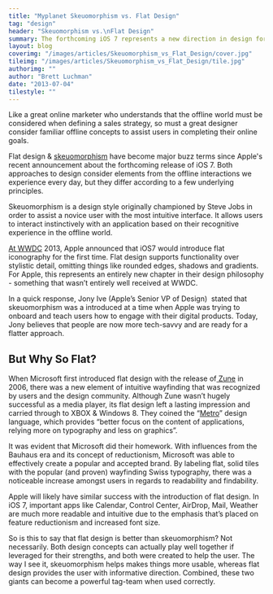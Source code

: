 ```yaml
---
title: "Myplanet Skeuomorphism vs. Flat Design"
tag: "design"
header: "Skeuomorphism vs.\nFlat Design"
summary: The forthcoming iOS 7 represents a new direction in design for Apple.
layout: blog
coverimg: "/images/articles/Skeuomorphism_vs_Flat_Design/cover.jpg"
tileimg: "/images/articles/Skeuomorphism_vs_Flat_Design/tile.jpg"
authorimg: ""
author: "Brett Luchman"
date: "2013-07-04"
tilestyle: ""
---
```


Like a great online marketer who understands that the offline world must be considered when defining a sales strategy, so must a great designer consider familiar offline concepts to assist users in completing their online goals.

Flat design &amp; [skeuomorphism](http://www.bbc.co.uk/news/magazine-22840833) have become major buzz terms since Apple's recent announcement about the forthcoming release of iOS 7. Both approaches to design consider elements from the offline interactions we experience every day, but they differ according to a few underlying principles.

Skeuomorphism is a design style originally championed by Steve Jobs in order to assist a novice user with the most intuitive interface. It allows users to interact instinctively with an application based on their recognitive experience in the offline world.

<!-- ![](/images/articles/Skeuomorphism_vs_Flat_Design/body_1.jpg) -->

[At WWDC](https://developer.apple.com/wwdc/) 2013, Apple announced that iOS7 would introduce flat iconography for the first time. Flat design supports functionality over stylistic detail, omitting things like rounded edges, shadows and gradients. For Apple, this represents an entirely new chapter in their design philosophy - something that wasn’t entirely well received at WWDC.

In a quick response, Jony Ive (Apple’s Senior VP of Design) &nbsp;stated that skeuomorphism was a introduced at a time when Apple was trying to onboard and teach users how to engage with their digital products. Today, Jony believes that people are now more tech-savvy and are ready for a flatter approach.

<!-- <img src="/images/20130407185355.jpg"> -->

## But Why So Flat?

When Microsoft first introduced flat design with the release of[ Zune](http://en.wikipedia.org/wiki/Zune) in 2006, there was a new element of intuitive wayfinding that was recognized by users and the design community. Although Zune wasn’t hugely successful as a media player, its flat design left a lasting impression and carried through to XBOX &amp; Windows 8. They coined the “[Metro](http://en.wikipedia.org/wiki/Metro_(design_language))” design language, which provides “better focus on the content of applications, relying more on typography and less on graphics”.

<!-- <img src="/images/20130407185441.jpg"> -->

It was evident that Microsoft did their homework. With influences from the Bauhaus era and its concept of reductionism, Microsoft was able to effectively create a popular and accepted brand. By labeling flat, solid tiles with the popular (and proven) wayfinding Swiss typography, there was a noticeable increase amongst users in regards to readability and findability.&nbsp;

Apple will likely have similar success with the introduction of flat design. In iOS 7, important apps like Calendar, Control Center, AirDrop, Mail, Weather are much more readable and intuitive due to the emphasis that’s placed on feature reductionism and increased font size.

<!-- <img src="/images/20130407185508.jpg"> -->

So is this to say that flat design is better than skeuomorphism? Not necessarily. Both design concepts can actually play well together if leveraged for their strengths, and both were created to help the user. The way I see it, skeuomorphism helps makes things more usable, whereas flat design provides the user with informative direction. Combined, these two giants can become a powerful tag-team when used correctly.
